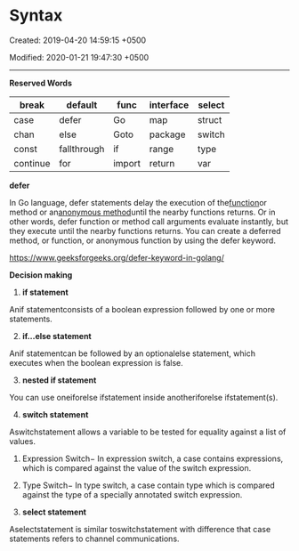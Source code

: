 # Syntax

Created: 2019-04-20 14:59:15 +0500

Modified: 2020-01-21 19:47:30 +0500

---

**Reserved Words**

| break    | default     | func   | interface | select |
|----------|-------------|--------|-----------|--------|
| case     | defer       | Go     | map       | struct |
| chan     | else        | Goto   | package   | switch |
| const    | fallthrough | if     | range     | type   |
| continue | for         | import | return    | var    |



**defer**

In Go language, defer statements delay the execution of the[function](https://www.geeksforgeeks.org/functions-in-go-language/)or method or an[anonymous method](https://www.geeksforgeeks.org/anonymous-function-in-go-language/)until the nearby functions returns. Or in other words, defer function or method call arguments evaluate instantly, but they execute until the nearby functions returns. You can create a deferred method, or function, or anonymous function by using the defer keyword.



<https://www.geeksforgeeks.org/defer-keyword-in-golang/>



**Decision making**

1.  **if statement**

Anif statementconsists of a boolean expression followed by one or more statements.

2.  **if...else statement**

Anif statementcan be followed by an optionalelse statement, which executes when the boolean expression is false.

3.  **nested if statement**

You can use oneiforelse ifstatement inside anotheriforelse ifstatement(s).

4.  **switch statement**

Aswitchstatement allows a variable to be tested for equality against a list of values.



1.  Expression Switch− In expression switch, a case contains expressions, which is compared against the value of the switch expression.

2.  Type Switch− In type switch, a case contain type which is compared against the type of a specially annotated switch expression.



5.  **select statement**

Aselectstatement is similar toswitchstatement with difference that case statements refers to channel communications.
